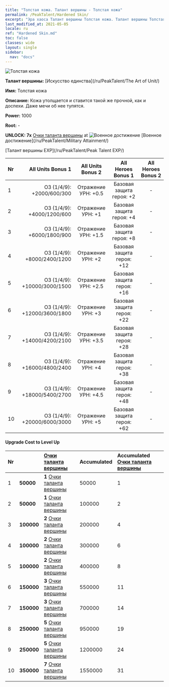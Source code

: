 ```yaml
---
title: "Толстая кожа. Талант вершины - Толстая кожа"
permalink: /PeakTalent/Hardened Skin/
excerpt: "Эра хаоса Талант вершины Толстая кожа. Талант вершины Толстая кожа. Толстая кожа"
last_modified_at: 2021-05-05
locale: ru
ref: "Hardened Skin.md"
toc: false
classes: wide
layout: single
sidebar:
  nav: "docs"
---
```


  ![Толстая кожа](/images/pt/talent_2007.png)

  **Талант вершины:** [Искусство единства](/ru/PeakTalent/The Art of Unit/)

  **Имя:** Толстая кожа

  **Описание:** Кожа утолщается и ставится такой же прочной, как и доспехи. Даже мечи об нее тупятся.

  **Power:** 1000

  **Root:** -

  **UNLOCK: 7x** [Очки таланта вершины](/ItemsRU/con_934/) at ![Военное достижение](/images/pt/talent_2006.png) [Военное достижение](/ru/PeakTalent/Military Attainment/)

  [Талант вершины EXP](/ru/PeakTalent/Peak Talent EXP/)

  | Nr | All Units Bonus 1 | All Units Bonus 2 | All Heroes Bonus 1 | All Heroes Bonus 2 |
  |:---|--------------:|:-------------:|:-------------:|:-------------:|
  | 1 | ОЗ (1/4/9): +2000/600/300 | Отражение УРН: +0.5 | Базовая защита героя: +2 | - |
  | 2 | ОЗ (1/4/9): +4000/1200/600 | Отражение УРН: +1 | Базовая защита героя: +4 | - |
  | 3 | ОЗ (1/4/9): +6000/1800/900 | Отражение УРН: +1.5 | Базовая защита героя: +8 | - |
  | 4 | ОЗ (1/4/9): +8000/2400/1200 | Отражение УРН: +2 | Базовая защита героя: +12 | - |
  | 5 | ОЗ (1/4/9): +10000/3000/1500 | Отражение УРН: +2.5 | Базовая защита героя: +16 | - |
  | 6 | ОЗ (1/4/9): +12000/3600/1800 | Отражение УРН: +3 | Базовая защита героя: +22 | - |
  | 7 | ОЗ (1/4/9): +14000/4200/2100 | Отражение УРН: +3.5 | Базовая защита героя: +28 | - |
  | 8 | ОЗ (1/4/9): +16000/4800/2400 | Отражение УРН: +4 | Базовая защита героя: +38 | - |
  | 9 | ОЗ (1/4/9): +18000/5400/2700 | Отражение УРН: +4.5 | Базовая защита героя: +48 | - |
  | 10 | ОЗ (1/4/9): +20000/6000/3000 | Отражение УРН: +5 | Базовая защита героя: +62 | - |


#### Upgrade Cost to Level Up

  | Nr | <i class="fas fa-coins"/> | [Очки таланта вершины](/ItemsRU/con_934/) | Accumulated <i class="fas fa-coins"/> | Accumulated [Очки таланта вершины](/ItemsRU/con_934/) |
  |:---|:--------------|:-------------|:-------------|:-------------|
  | 1 | **50000** | **1** [Очки таланта вершины](/ItemsRU/con_934/) | 50000 | 1 |
  | 2 | **50000** | **1** [Очки таланта вершины](/ItemsRU/con_934/) | 100000 | 2 |
  | 3 | **100000** | **2** [Очки таланта вершины](/ItemsRU/con_934/) | 200000 | 4 |
  | 4 | **100000** | **2** [Очки таланта вершины](/ItemsRU/con_934/) | 300000 | 6 |
  | 5 | **100000** | **2** [Очки таланта вершины](/ItemsRU/con_934/) | 400000 | 8 |
  | 6 | **150000** | **3** [Очки таланта вершины](/ItemsRU/con_934/) | 550000 | 11 |
  | 7 | **150000** | **3** [Очки таланта вершины](/ItemsRU/con_934/) | 700000 | 14 |
  | 8 | **250000** | **5** [Очки таланта вершины](/ItemsRU/con_934/) | 950000 | 19 |
  | 9 | **250000** | **5** [Очки таланта вершины](/ItemsRU/con_934/) | 1200000 | 24 |
  | 10 | **350000** | **7** [Очки таланта вершины](/ItemsRU/con_934/) | 1550000 | 31 |
